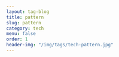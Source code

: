 ```yaml
---
layout: tag-blog
title: pattern
slug: pattern
category: tech
menu: false
order: 1
header-img: "/img/tags/tech-pattern.jpg"
---
```

